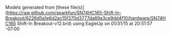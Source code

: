 Models generated from [these file(s)](https://raw.github.com/sparkfun/SN74HC165-Shift-In-Breakout/6226d5a1e6d2ac15f370d3777da89a3ce9dd4f10/hardware/SN74HC165 Shift-In Breakout-v12.brd) using EagleUp on 01/31/15 at 20:51:57 -07:00
